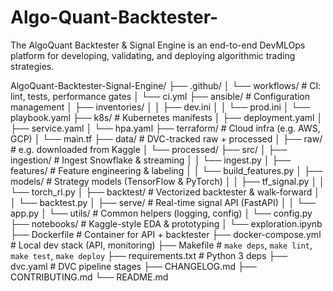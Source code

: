 # Algo-Quant-Backtester-
The AlgoQuant Backtester &amp; Signal Engine is an end-to-end DevMLOps platform for developing, validating, and deploying algorithmic trading strategies. 

AlgoQuant-Backtester-Signal-Engine/
├── .github/
│   └── workflows/               # CI: lint, tests, performance gates
│       └── ci.yml
├── ansible/                     # Configuration management
│   ├── inventories/
│   │   ├── dev.ini
│   │   └── prod.ini
│   └── playbook.yaml
├── k8s/                         # Kubernetes manifests
│   ├── deployment.yaml
│   ├── service.yaml
│   └── hpa.yaml
├── terraform/                   # Cloud infra (e.g. AWS, GCP)
│   └── main.tf
├── data/                        # DVC-tracked raw + processed
│   ├── raw/                     # e.g. downloaded from Kaggle
│   └── processed/
├── src/
│   ├── ingestion/               # Ingest Snowflake & streaming
│   │   └── ingest.py
│   ├── features/                # Feature engineering & labeling
│   │   └── build_features.py
│   ├── models/                  # Strategy models (TensorFlow & PyTorch)
│   │   ├── tf_signal.py
│   │   └── torch_rl.py
│   ├── backtest/                # Vectorized backtester & walk-forward
│   │   └── backtest.py
│   ├── serve/                   # Real-time signal API (FastAPI)
│   │   └── app.py
│   └── utils/                   # Common helpers (logging, config)
│       └── config.py
├── notebooks/                   # Kaggle-style EDA & prototyping
│   └── exploration.ipynb
├── Dockerfile                   # Container for API + backtester
├── docker-compose.yml           # Local dev stack (API, monitoring)
├── Makefile                     # `make deps`, `make lint`, `make test`, `make deploy`
├── requirements.txt             # Python 3 deps
├── dvc.yaml                     # DVC pipeline stages
├── CHANGELOG.md
├── CONTRIBUTING.md
└── README.md

